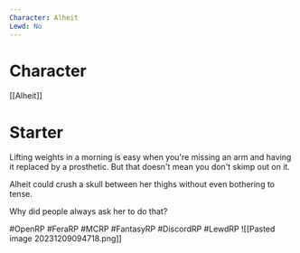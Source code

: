 ```yaml
---
Character: Alheit
Lewd: No
---
```

# Character
[[Alheit]]

# Starter
Lifting weights in a morning is easy when you're missing an arm and having it replaced by a prosthetic. But that doesn't mean you don't skimp out on it.

Alheit could crush a skull between her thighs without even bothering to tense.

Why did people always ask her to do that?

#OpenRP #FeraRP #MCRP #FantasyRP #DiscordRP #LewdRP
![[Pasted image 20231209094718.png]]